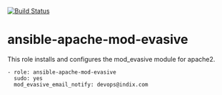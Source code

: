 [![Build Status](https://travis-ci.org/ind9-ops/ansible-apache-mod-evasive.svg?branch=master)](https://travis-ci.org/ind9-ops/ansible-apache-mod-evasive)

# ansible-apache-mod-evasive

This role installs and configures the mod_evasive module for apache2.

```
- role: ansible-apache-mod-evasive
  sudo: yes
  mod_evasive_email_notify: devops@indix.com
```
